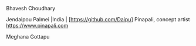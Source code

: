 
Bhavesh Choudhary

Jendaipou Palmei |India | [https://github.com/Daipu]
Pinapali, concept artist https://www.pinapali.com 

Meghana Gottapu
